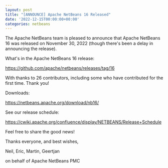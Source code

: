 ```yaml
---
layout: post
title: "[ANNOUNCE] Apache NetBeans 16 Released"
date: '2022-12-15T00:00:00+00:00'
categories: netbeans
---
```

<p>The Apache NetBeans team is pleased to announce that Apache NetBeans 16 was released on November 30, 2022 (though there's been a delay in announcing the release).</p>

<p>What's in the Apache NetBeans 16 release:</p>

<p><a href="https://github.com/apache/netbeans/releases/tag/16">https://github.com/apache/netbeans/releases/tag/16</a></p>

<p>With thanks to 26 contributors, including some who have contributed for the first time. Thank you!</p>

<p>Downloads:</p>

<p><a href="https://netbeans.apache.org/download/nb16/">https://netbeans.apache.org/download/nb16/</a></p>

<p>See our release schedule:</p>

<p><a href="https://cwiki.apache.org/confluence/display/NETBEANS/Release+Schedule">https://cwiki.apache.org/confluence/display/NETBEANS/Release+Schedule</a></p>

<p>Feel free to share the good news!</p>

<p>Thanks everyone, and best wishes,</p>

<p>Neil, Eric, Martin, Geertjan</p>
<p>on behalf of Apache NetBeans PMC</p>
